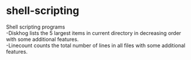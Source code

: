 # shell-scripting

Shell scripting programs\
-Diskhog lists the 5 largest items in current directory in decreasing order with some additional features.\
-Linecount counts the total number of lines in all files with some additional features.